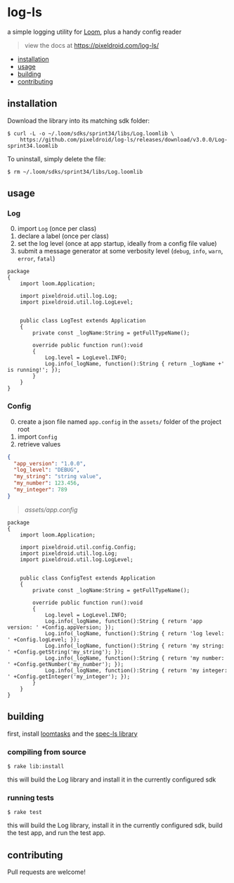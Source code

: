 log-ls
======

a simple logging utility for [Loom][loom-sdk], plus a handy config reader

> view the docs at https://pixeldroid.com/log-ls/

- [installation](#installation)
- [usage](#usage)
- [building](#building)
- [contributing](#contributing)


## installation

Download the library into its matching sdk folder:

    $ curl -L -o ~/.loom/sdks/sprint34/libs/Log.loomlib \
        https://github.com/pixeldroid/log-ls/releases/download/v3.0.0/Log-sprint34.loomlib

To uninstall, simply delete the file:

    $ rm ~/.loom/sdks/sprint34/libs/Log.loomlib


## usage

### Log

0. import `Log` (once per class)
0. declare a label (once per class)
0. set the log level (once at app startup, ideally from a config file value)
0. submit a message generator at some verbosity level (`debug`, `info`, `warn`, `error`, `fatal`)

```ls
package
{
    import loom.Application;

    import pixeldroid.util.log.Log;
    import pixeldroid.util.log.LogLevel;


    public class LogTest extends Application
    {
        private const _logName:String = getFullTypeName();

        override public function run():void
        {
            Log.level = LogLevel.INFO;
            Log.info(_logName, function():String { return _logName +' is running!'; });
        }
    }
}
```

### Config

0. create a json file named `app.config` in the `assets/` folder of the project root
0. import `Config`
0. retrieve values

```json
{
  "app_version": "1.0.0",
  "log_level": "DEBUG",
  "my_string": "string value",
  "my_number": 123.456,
  "my_integer": 789
}
```
> _assets/app.config_

```ls
package
{
    import loom.Application;

    import pixeldroid.util.config.Config;
    import pixeldroid.util.log.Log;
    import pixeldroid.util.log.LogLevel;


    public class ConfigTest extends Application
    {
        private const _logName:String = getFullTypeName();

        override public function run():void
        {
            Log.level = LogLevel.INFO;
            Log.info(_logName, function():String { return 'app version: ' +Config.appVersion; });
            Log.info(_logName, function():String { return 'log level: ' +Config.logLevel; });
            Log.info(_logName, function():String { return 'my string: ' +Config.getString('my_string'); });
            Log.info(_logName, function():String { return 'my number: ' +Config.getNumber('my_number'); });
            Log.info(_logName, function():String { return 'my integer: ' +Config.getInteger('my_integer'); });
        }
    }
}
```


## building

first, install [loomtasks][loomtasks] and the [spec-ls library][spec-ls]

### compiling from source

    $ rake lib:install

this will build the Log library and install it in the currently configured sdk

### running tests

    $ rake test

this will build the Log library, install it in the currently configured sdk, build the test app, and run the test app.


## contributing

Pull requests are welcome!


[loom-sdk]: https://github.com/LoomSDK/LoomSDK "a native mobile app and game framework"
[loomtasks]: https://github.com/pixeldroid/loomtasks "Rake tasks for working with loomlibs"
[spec-ls]: https://github.com/pixeldroid/spec-ls "a simple spec framework for Loom"
